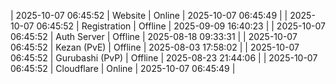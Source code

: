| 2025-10-07 06:45:52 | Website | Online | 2025-10-07 06:45:49 |
| 2025-10-07 06:45:52 | Registration | Offline | 2025-09-09 16:40:23 |
| 2025-10-07 06:45:52 | Auth Server | Offline | 2025-08-18 09:33:31 |
| 2025-10-07 06:45:52 | Kezan (PvE) | Offline | 2025-08-03 17:58:02 |
| 2025-10-07 06:45:52 | Gurubashi (PvP) | Offline | 2025-08-23 21:44:06 |
| 2025-10-07 06:45:52 | Cloudflare | Online | 2025-10-07 06:45:49 |
